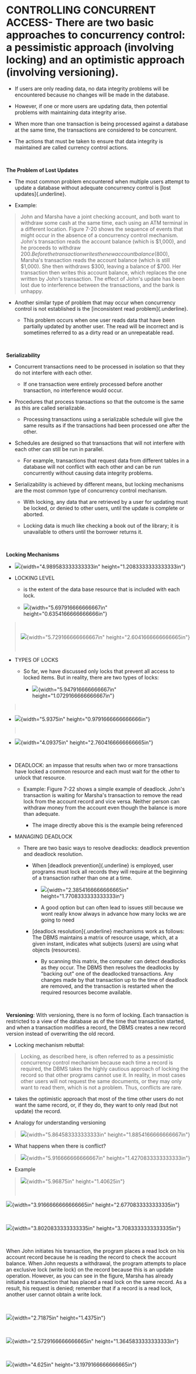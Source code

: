 # CONTROLLING CONCURRENT ACCESS-   There are two basic approaches to concurrency control: a pessimistic approach (involving locking) and an optimistic approach (involving versioning).

-   If users are only reading data, no data integrity problems will be encountered because no changes will be made in the database.

-   However, if one or more users are updating data, then potential problems with maintaining data integrity arise.

-   When more than one transaction is being processed against a database at the same time, the transactions are considered to be concurrent.

-   The actions that must be taken to ensure that data integrity is maintained are called currency control actions.

 

**The Problem of Lost Updates**

-   The most common problem encountered when multiple users attempt to update a database without adequate concurrency control is [lost updates]{.underline}.

-   Example:

> John and Marsha have a joint checking account, and both want to withdraw some cash at the same time, each using an ATM terminal in a different location. Figure 7-20 shows the sequence of events that might occur in the absence of a concurrency control mechanism. John's transaction reads the account balance (which is $1,000), and he proceeds to withdraw $200. Before the transaction writes the new account balance ($800), Marsha's transaction reads the account balance (which is still $1,000). She then withdraws $300, leaving a balance of $700. Her transaction then writes this account balance, which replaces the one written by John's transaction. The effect of John's update has been lost due to interference between the transactions, and the bank is unhappy.

-   Another similar type of problem that may occur when concurrency control is not established is the [inconsistent read problem]{.underline}.

    -   This problem occurs when one user reads data that have been partially updated by another user. The read will be incorrect and is sometimes referred to as a dirty read or an unrepeatable read.

 

**Serializability**

-   Concurrent transactions need to be processed in isolation so that they do not interfere with each other.

    -   If one transaction were entirely processed before another transaction, no interference would occur.

-   Procedures that process transactions so that the outcome is the same as this are called serializable.

    -   Processing transactions using a serializable schedule will give the same results as if the transactions had been processed one after the other.

-   Schedules are designed so that transactions that will not interfere with each other can still be run in parallel.

    -   For example, transactions that request data from different tables in a database will not conflict with each other and can be run concurrently without causing data integrity problems.

-   Serializability is achieved by different means, but locking mechanisms are the most common type of concurrency control mechanism.

    -   With locking, any data that are retrieved by a user for updating must be locked, or denied to other users, until the update is complete or aborted.

    -   Locking data is much like checking a book out of the library; it is unavailable to others until the borrower returns it.

 

**Locking Mechanisms**

-   ![](media/CONTROLLING-CONCURRENT-ACCESS-image1.png){width="4.989583333333333in" height="1.2083333333333333in"}

-   LOCKING LEVEL

    -   is the extent of the data base resource that is included with each lock.

    -   ![](media/CONTROLLING-CONCURRENT-ACCESS-image2.png){width="5.697916666666667in" height="0.6354166666666666in"}

>  
>
> ![](media/CONTROLLING-CONCURRENT-ACCESS-image3.png){width="5.729166666666667in" height="2.6041666666666665in"}
>
>  

-   TYPES OF LOCKS

    -   So far, we have discussed only locks that prevent all access to locked items. But in reality, there are two types of locks:

        -   ![](media/CONTROLLING-CONCURRENT-ACCESS-image4.png){width="5.947916666666667in" height="1.0729166666666667in"}

>  

-   ![](media/CONTROLLING-CONCURRENT-ACCESS-image5.png){width="5.9375in" height="0.9791666666666666in"}

>  

-   ![](media/CONTROLLING-CONCURRENT-ACCESS-image6.png){width="4.09375in" height="2.7604166666666665in"}

 

-   DEADLOCK: an impasse that results when two or more transactions have locked a common resource and each must wait for the other to unlock that resource.

    -   Example: Figure 7-22 shows a simple example of deadlock. John's transaction is waiting for Marsha's transaction to remove the read lock from the account record and vice versa. Neither person can withdraw money from the account even though the balance is more than adequate.

        -   The image directly above this is the example being referenced

<!-- -->

-   MANAGING DEADLOCK

    -   There are two basic ways to resolve deadlocks: deadlock prevention and deadlock resolution.

        -   When [deadlock prevention]{.underline} is employed, user programs must lock all records they will require at the beginning of a transaction rather than one at a time.

            -   ![](media/CONTROLLING-CONCURRENT-ACCESS-image7.png){width="2.3854166666666665in" height="1.7708333333333333in"}

            -   A good option but can often lead to issues still because we wont really know always in advance how many locks we are going to need

        -   [deadlock resolution]{.underline} mechanisms work as follows: The DBMS maintains a matrix of resource usage, which, at a given instant, indicates what subjects (users) are using what objects (resources).

            -   By scanning this matrix, the computer can detect deadlocks as they occur. The DBMS then resolves the deadlocks by "backing out" one of the deadlocked transactions. Any changes made by that transaction up to the time of deadlock are removed, and the transaction is restarted when the required resources become available.

 

**Versioning**: With versioning, there is no form of locking. Each transaction is restricted to a view of the database as of the time that transaction started, and when a transaction modifies a record, the DBMS creates a new record version instead of overwriting the old record.

-   Locking mechanism rebuttal:

> Locking, as described here, is often referred to as a pessimistic concurrency control mechanism because each time a record is required, the DBMS takes the highly cautious approach of locking the record so that other programs cannot use it. In reality, in most cases other users will not request the same documents, or they may only want to read them, which is not a problem. Thus, conflicts are rare.

-   takes the optimistic approach that most of the time other users do not want the same record, or, if they do, they want to only read (but not update) the record.

-   Analogy for understanding versioning

> ![](media/CONTROLLING-CONCURRENT-ACCESS-image8.png){width="5.864583333333333in" height="1.8854166666666667in"}

-   What happens when there is conflict?

> ![](media/CONTROLLING-CONCURRENT-ACCESS-image9.png){width="5.916666666666667in" height="1.4270833333333333in"}

-   Example

> ![](media/CONTROLLING-CONCURRENT-ACCESS-image10.png){width="5.96875in" height="1.40625in"}
>
>  

![](media/CONTROLLING-CONCURRENT-ACCESS-image11.png){width="3.9166666666666665in" height="2.6770833333333335in"}

 

![](media/CONTROLLING-CONCURRENT-ACCESS-image12.png){width="3.8020833333333335in" height="3.7083333333333335in"}

 

When John initiates his transaction, the program places a read lock on his account record because he is reading the record to check the account balance. When John requests a withdrawal, the program attempts to place an exclusive lock (write lock) on the record because this is an update operation. However, as you can see in the figure, Marsha has already initiated a transaction that has placed a read lock on the same record. As a result, his request is denied; remember that if a record is a read lock, another user cannot obtain a write lock.

 

![](media/CONTROLLING-CONCURRENT-ACCESS-image13.png){width="2.71875in" height="1.4375in"}

 

![](media/CONTROLLING-CONCURRENT-ACCESS-image14.png){width="2.5729166666666665in" height="1.3645833333333333in"}

 

![](media/CONTROLLING-CONCURRENT-ACCESS-image15.png){width="4.625in" height="3.1979166666666665in"}















